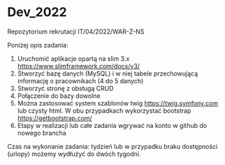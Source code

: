 # Dev_2022
Repozytorium rekrutacji IT/04/2022/WAR-Z-NS

Poniżej opis zadania:
1) Uruchomić aplikacje opartą na slim 3.x https://www.slimframework.com/docs/v3/
2) Stworzyć bazę danych (MySQL)  i w niej tabele przechowującą informację o pracownikach (4 do 5 danych)
3) Stworzyć stronę z obsługą CRUD
4) Połączenie do bazy dowolne
5) Można zastosować system szablonów twig https://twig.symfony.com lub czysty html. W obu przypadkach wykorzystać bootstrap https://getbootstrap.com/
6) Etapy w realizacji lub całe zadania wgrywać na konto w github do nowego brancha 
 
Czas na wykonanie zadania: tydzień lub w przypadku braku dostępności (urlopy) możemy wydłużyć do dwóch tygodni.